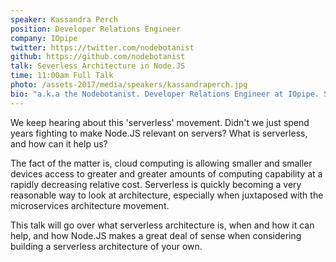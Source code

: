 ```yaml
---
speaker: Kassandra Perch
position: Developer Relations Engineer
company: IOpipe
twitter: https://twitter.com/nodebotanist
github: https://github.com/nodebotanist
talk: Severless Architecture in Node.JS
time: 11:00am Full Talk
photo: /assets-2017/media/speakers/kassandraperch.jpg
bio: "a.k.a the Nodebotanist. Developer Relations Engineer at IOpipe. Serverless aficionado, bot builder, NodeBots author/addict. Austinite. Electrical Engineering student. They/them preferred pronouns. "
---
```

We keep hearing about this 'serverless' movement. Didn't we just spend years fighting to make Node.JS relevant on servers? What is serverless, and how can it help us?

The fact of the matter is, cloud computing is allowing smaller and smaller devices access to greater and greater amounts of computing capability at a rapidly decreasing relative cost. Serverless is quickly becoming a very reasonable way to look at architecture, especially when juxtaposed with the microservices architecture movement.

This talk will go over what serverless architecture is, when and how it can help, and how Node.JS makes a great deal of sense when considering building a serverless architecture of your own.
